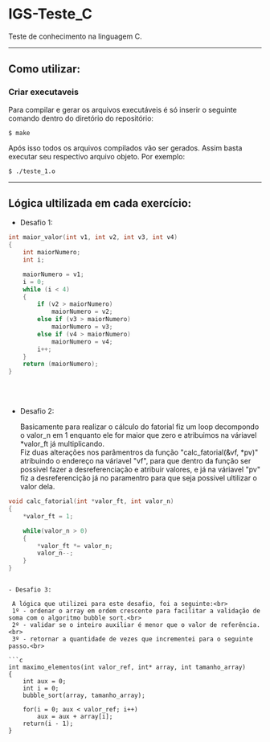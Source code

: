 # IGS-Teste_C
Teste de conhecimento na linguagem C.

---

## Como utilizar:

### Criar executaveis

Para compilar e gerar os arquivos executáveis é só inserir o seguinte comando dentro do diretório do repositório: 

```
$ make
```
Após isso todos os arquivos compilados vão ser gerados. Assim basta executar seu respectivo arquivo objeto. Por exemplo:

```
$ ./teste_1.o
```

---

## Lógica ultilizada em cada exercício:


- Desafio 1:
```c
int maior_valor(int v1, int v2, int v3, int v4)
{ 
    int maiorNumero;
    int i;

	maiorNumero = v1;
    i = 0;
    while (i < 4)
	{
		if (v2 > maiorNumero)
			maiorNumero = v2;
		else if (v3 > maiorNumero)
			maiorNumero = v3;
		else if (v4 > maiorNumero)
			maiorNumero = v4;
        i++;
	}
	return (maiorNumero);
}
```
<br><br>
- Desafio 2:

  Basicamente para realizar o cálculo do fatorial fiz um loop decompondo o valor_n em 1 enquanto ele for maior que zero
  e atribuimos na váriavel *valor_ft já multiplicando.
  <br>
  Fiz duas alterações nos parâmentros da função "calc_fatorial(&vf, *pv)" 
  atribuindo o endereço na váriavel "vf", para que dentro da função ser possivel 
  fazer a desreferenciação e atribuir valores, e já na váriavel "pv" fiz a desreferencição já no paramentro para que seja possivel ultilizar o valor dela.

```c
void calc_fatorial(int *valor_ft, int valor_n)
{   
    *valor_ft = 1;

    while(valor_n > 0)
    {
        *valor_ft *= valor_n;
        valor_n--;
    }
}
```
```

- Desafio 3:
  
 A lógica que utilizei para este desafio, foi a seguinte:<br>
 1º - ordenar o array em ordem crescente para facilitar a validação de soma com o algoritmo bubble sort.<br>
 2º - validar se o inteiro auxiliar é menor que o valor de referência.<br>
 3º - retornar a quantidade de vezes que incrementei para o seguinte passo.<br>

```c
int maximo_elementos(int valor_ref, int* array, int tamanho_array)
{
    int aux = 0;
    int i = 0;
    bubble_sort(array, tamanho_array);

    for(i = 0; aux < valor_ref; i++)
        aux = aux + array[i];
    return(i - 1);
}
```
